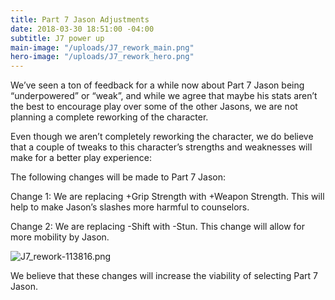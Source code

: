 ```yaml
---
title: Part 7 Jason Adjustments
date: 2018-03-30 18:51:00 -04:00
subtitle: J7 power up
main-image: "/uploads/J7_rework_main.png"
hero-image: "/uploads/J7_rework_hero.png"
---
```


We’ve seen a ton of feedback for a while now about Part 7 Jason being “underpowered” or “weak”, and while we agree that maybe his stats aren’t the best to encourage play over some of the other Jasons, we are not planning a complete reworking of the character. 

Even though we aren’t completely reworking the character, we do believe that a couple of tweaks to this character’s strengths and weaknesses will make for a better play experience:

The following changes will be made to Part 7 Jason:

Change 1: We are replacing +Grip Strength with +Weapon Strength. This will help to make Jason’s slashes more harmful to counselors.

Change 2: We are replacing -Shift with -Stun. This change will allow for more mobility by Jason.

![J7_rework-113816.png](/uploads/J7_rework-113816.png)

We believe that these changes will increase the viability of selecting Part 7 Jason.